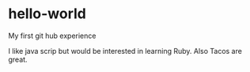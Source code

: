# hello-world
My first git hub experience

I like java scrip but would be interested in learning Ruby. Also Tacos are great.
